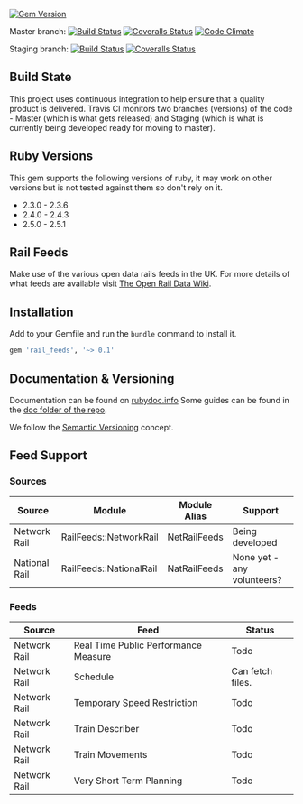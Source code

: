 [![Gem Version](https://badge.fury.io/rb/rail_feeds.png)](http://badge.fury.io/rb/rail_feeds)

Master branch:
[![Build Status](https://secure.travis-ci.org/robertgauld/rail_feeds.png?branch=master)](http://travis-ci.org/robertgauld/rail_feeds)
[![Coveralls Status](https://coveralls.io/repos/robertgauld/rail_feeds/badge.png?branch=master)](https://coveralls.io/r/robertgauld/rail_feeds)
[![Code Climate](https://codeclimate.com/github/robertgauld/rail_feeds.png?branch=master)](https://codeclimate.com/github/robertgauld/rail_feeds)

Staging branch:
[![Build Status](https://secure.travis-ci.org/robertgauld/rail_feeds.png?branch=staging)](http://travis-ci.org/robertgauld/rail_feeds)
[![Coveralls Status](https://coveralls.io/repos/robertgauld/rail_feeds/badge.png?branch=staging)](https://coveralls.io/r/robertgauld/rail_feeds)


## Build State
This project uses continuous integration to help ensure that a quality product is delivered.
Travis CI monitors two branches (versions) of the code - Master (which is what gets released)
and Staging (which is what is currently being developed ready for moving to master).


## Ruby Versions
This gem supports the following versions of ruby, it may work on other versions but is not tested against them so don't rely on it.

  * 2.3.0 - 2.3.6
  * 2.4.0 - 2.4.3
  * 2.5.0 - 2.5.1


## Rail Feeds

Make use of the various open data rails feeds in the UK.
For more details of what feeds are available visit [The Open Rail Data Wiki](https://wiki.openraildata.com).

## Installation

Add to your Gemfile and run the `bundle` command to install it.

```ruby
gem 'rail_feeds', '~> 0.1'
```



## Documentation & Versioning

Documentation can be found on [rubydoc.info](http://rubydoc.info/github/robertgauld/rail_feeds/master/frames)
Some guides can be found in the [doc folder of the repo](https://github.com/robertgauld/rail_feeds/tree/master/doc).

We follow the [Semantic Versioning](http://semver.org/) concept.


## Feed Support

### Sources

| Source        | Module                  | Module Alias | Support                    |
| ------------- | ----------------------- | ------------ | -------------------------- |
| Network Rail  | RailFeeds::NetworkRail  | NetRailFeeds | Being developed            |
| National Rail | RailFeeds::NationalRail | NatRailFeeds | None yet - any volunteers? |

### Feeds

| Source        | Feed                                 | Status                                |
| ------------- | ------------------------------------ | ------------------------------------- |
| Network Rail  | Real Time Public Performance Measure | Todo                                  |
| Network Rail  | Schedule                             | Can fetch files.                      |
| Network Rail  | Temporary Speed Restriction          | Todo                                  |
| Network Rail  | Train Describer                      | Todo                                  |
| Network Rail  | Train Movements                      | Todo                                  |
| Network Rail  | Very Short Term Planning             | Todo                                  |
